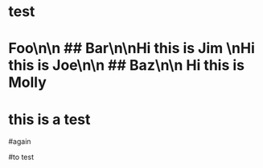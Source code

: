 # test

# Foo\n\n ## Bar\n\nHi this is Jim  \nHi this is Joe\n\n ## Baz\n\n Hi this is Molly
# this is a test


#again


#to test